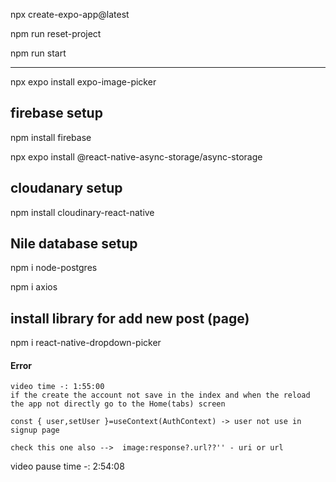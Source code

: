 npx create-expo-app@latest

npm run reset-project

npm run start

---------------
 npx expo install expo-image-picker

 ## firebase setup

npm install firebase

npx expo install @react-native-async-storage/async-storage

## cloudanary setup

npm install cloudinary-react-native

##  Nile database setup

npm i node-postgres

npm i axios

## install library for add new post (page)

npm i react-native-dropdown-picker


#### Error 
    video time -: 1:55:00
    if the create the account not save in the index and when the reload the app not directly go to the Home(tabs) screen

    const { user,setUser }=useContext(AuthContext) -> user not use in signup page

    check this one also -->  image:response?.url??'' - uri or url




video pause time -: 2:54:08